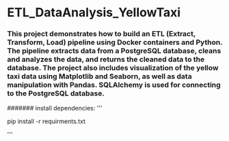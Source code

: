 # ETL_DataAnalysis_YellowTaxi


### This project demonstrates how to build an ETL (Extract, Transform, Load) pipeline using Docker containers and Python. The pipeline extracts data from a PostgreSQL database, cleans and analyzes the data, and returns the cleaned data to the database. The project also includes visualization of the yellow taxi data using Matplotlib and Seaborn, as well as data manipulation with Pandas. SQLAlchemy is used for connecting to the PostgreSQL database.

####### install dependencies:
'''

pip install -r requirments.txt

'''
